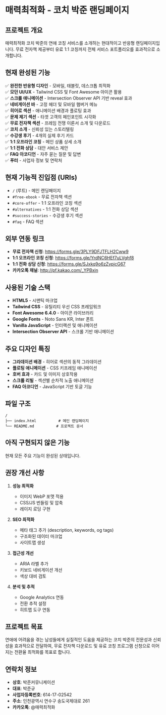 # 매력최적화 - 코치 박준 랜딩페이지

## 프로젝트 개요
매력최적화 코치 박준의 연애 코칭 서비스를 소개하는 현대적이고 반응형 랜딩페이지입니다. 무료 전자책 제공부터 유료 1:1 코칭까지 전체 서비스 포트폴리오를 효과적으로 소개합니다.

## 현재 완성된 기능
✅ **완전한 반응형 디자인** - 모바일, 태블릿, 데스크톱 최적화  
✅ **모던 UI/UX** - Tailwind CSS 및 Font Awesome 아이콘 활용  
✅ **스크롤 애니메이션** - Intersection Observer API 기반 reveal 효과  
✅ **네비게이션 바** - 고정 헤더 및 모바일 햄버거 메뉴  
✅ **히어로 섹션** - 애니메이션 배경과 플로팅 효과  
✅ **문제 제기 섹션** - 타겟 고객의 페인포인트 시각화  
✅ **무료 전자책 섹션** - 프레임 전쟁 이론서 소개 및 다운로드  
✅ **코치 소개** - 신뢰성 있는 스토리텔링  
✅ **수강생 후기** - 4개의 실제 후기 카드  
✅ **1:1 오프라인 코칭** - 메인 상품 상세 소개  
✅ **1:1 전화 상담** - 대안 서비스 제안  
✅ **FAQ 아코디언** - 자주 묻는 질문 및 답변  
✅ **푸터** - 사업자 정보 및 연락처  

## 현재 기능적 진입점 (URIs)
- `/` (루트) - 메인 랜딩페이지
- `#free-ebook` - 무료 전자책 섹션
- `#core-offer` - 1:1 오프라인 코칭 섹션  
- `#alternatives` - 1:1 전화 상담 섹션
- `#success-stories` - 수강생 후기 섹션
- `#faq` - FAQ 섹션

## 외부 연동 링크
- **무료 전자책 신청**: https://forms.gle/3PLY9DFJTFLH2Cww9
- **1:1 오프라인 코칭 신청**: https://forms.gle/YrdNC6HEf7uLVghf8  
- **1:1 전화 상담 신청**: https://forms.gle/SJxkq9o6zZvpjcG67
- **카카오톡 채널**: http://pf.kakao.com/_YPBxin

## 사용된 기술 스택
- **HTML5** - 시맨틱 마크업
- **Tailwind CSS** - 유틸리티 우선 CSS 프레임워크
- **Font Awesome 6.4.0** - 아이콘 라이브러리  
- **Google Fonts** - Noto Sans KR, Inter 폰트
- **Vanilla JavaScript** - 인터랙션 및 애니메이션
- **Intersection Observer API** - 스크롤 기반 애니메이션

## 주요 디자인 특징
- **그라데이션 배경** - 히어로 섹션의 동적 그라데이션
- **플로팅 애니메이션** - CSS 키프레임 애니메이션
- **호버 효과** - 카드 및 이미지 상호작용
- **스크롤 리빌** - 섹션별 순차적 노출 애니메이션
- **FAQ 아코디언** - JavaScript 기반 토글 기능

## 파일 구조
```
/
├── index.html          # 메인 랜딩페이지
└── README.md          # 프로젝트 문서
```

## 아직 구현되지 않은 기능
현재 모든 주요 기능이 완성된 상태입니다.

## 권장 개선 사항
1. **성능 최적화**
   - 이미지 WebP 포맷 적용
   - CSS/JS 번들링 및 압축
   - 레이지 로딩 구현

2. **SEO 최적화**
   - 메타 태그 추가 (description, keywords, og tags)
   - 구조화된 데이터 마크업
   - 사이트맵 생성

3. **접근성 개선**
   - ARIA 라벨 추가
   - 키보드 네비게이션 개선
   - 색상 대비 검토

4. **분석 및 추적**
   - Google Analytics 연동
   - 전환 추적 설정
   - 히트맵 도구 연동

## 프로젝트 목표
연애에 어려움을 겪는 남성들에게 실질적인 도움을 제공하는 코치 박준의 전문성과 신뢰성을 효과적으로 전달하여, 무료 전자책 다운로드 및 유료 코칭 프로그램 신청으로 이어지는 전환율 최적화를 목표로 합니다.

## 연락처 정보
- **상호**: 박준커뮤니케이션
- **대표**: 박준규  
- **사업자등록번호**: 614-17-02542
- **주소**: 인천광역시 연수구 송도국제대로 261
- **카카오톡**: @매력최적화